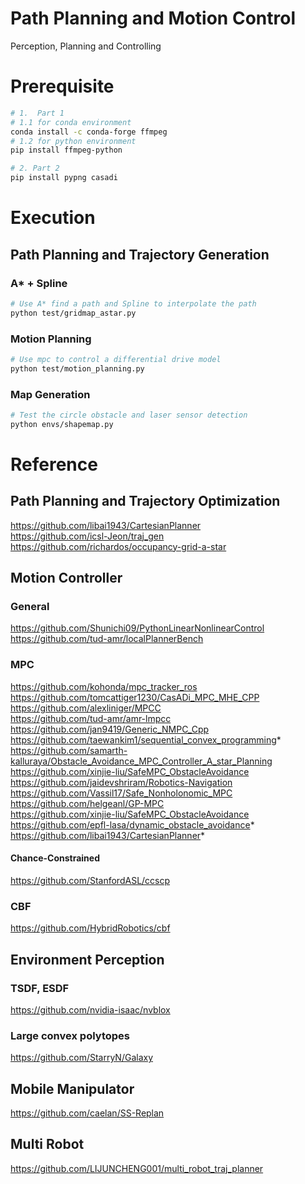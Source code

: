 # Path Planning and Motion Control
Perception, Planning and Controlling

# Prerequisite

```bash
# 1.  Part 1
# 1.1 for conda environment
conda install -c conda-forge ffmpeg
# 1.2 for python environment
pip install ffmpeg-python

# 2. Part 2
pip install pypng casadi
```

# Execution

## Path Planning and Trajectory Generation

### A* + Spline
```bash
# Use A* find a path and Spline to interpolate the path
python test/gridmap_astar.py
```

### Motion Planning
```bash
# Use mpc to control a differential drive model
python test/motion_planning.py
```

### Map Generation
```bash
# Test the circle obstacle and laser sensor detection
python envs/shapemap.py
```


# Reference

## Path Planning and Trajectory Optimization
https://github.com/libai1943/CartesianPlanner  
https://github.com/icsl-Jeon/traj_gen  
https://github.com/richardos/occupancy-grid-a-star  


## Motion Controller

### General
https://github.com/Shunichi09/PythonLinearNonlinearControl  
https://github.com/tud-amr/localPlannerBench 
### MPC
https://github.com/kohonda/mpc_tracker_ros  
https://github.com/tomcattiger1230/CasADi_MPC_MHE_CPP  
https://github.com/alexliniger/MPCC  
https://github.com/tud-amr/amr-lmpcc  
https://github.com/jan9419/Generic_NMPC_Cpp  
https://github.com/taewankim1/sequential_convex_programming*  
https://github.com/samarth-kalluraya/Obstacle_Avoidance_MPC_Controller_A_star_Planning  
https://github.com/xinjie-liu/SafeMPC_ObstacleAvoidance  
https://github.com/jaidevshriram/Robotics-Navigation  
https://github.com/Vassil17/Safe_Nonholonomic_MPC  
https://github.com/helgeanl/GP-MPC  
https://github.com/xinjie-liu/SafeMPC_ObstacleAvoidance  
https://github.com/epfl-lasa/dynamic_obstacle_avoidance*  
https://github.com/libai1943/CartesianPlanner*  

#### Chance-Constrained
https://github.com/StanfordASL/ccscp    

### CBF
https://github.com/HybridRobotics/cbf  

## Environment Perception
### TSDF, ESDF  
https://github.com/nvidia-isaac/nvblox  
### Large convex polytopes  
https://github.com/StarryN/Galaxy  

## Mobile Manipulator
https://github.com/caelan/SS-Replan 

## Multi Robot
https://github.com/LIJUNCHENG001/multi_robot_traj_planner

